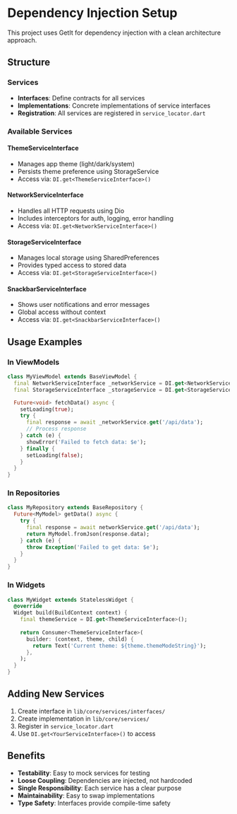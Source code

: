 # Dependency Injection Setup

This project uses GetIt for dependency injection with a clean architecture approach.

## Structure

### Services
- **Interfaces**: Define contracts for all services
- **Implementations**: Concrete implementations of service interfaces
- **Registration**: All services are registered in `service_locator.dart`

### Available Services

#### ThemeServiceInterface
- Manages app theme (light/dark/system)
- Persists theme preference using StorageService
- Access via: `DI.get<ThemeServiceInterface>()`

#### NetworkServiceInterface
- Handles all HTTP requests using Dio
- Includes interceptors for auth, logging, error handling
- Access via: `DI.get<NetworkServiceInterface>()`

#### StorageServiceInterface
- Manages local storage using SharedPreferences
- Provides typed access to stored data
- Access via: `DI.get<StorageServiceInterface>()`

#### SnackbarServiceInterface
- Shows user notifications and error messages
- Global access without context
- Access via: `DI.get<SnackbarServiceInterface>()`

## Usage Examples

### In ViewModels
```dart
class MyViewModel extends BaseViewModel {
  final NetworkServiceInterface _networkService = DI.get<NetworkServiceInterface>();
  final StorageServiceInterface _storageService = DI.get<StorageServiceInterface>();

  Future<void> fetchData() async {
    setLoading(true);
    try {
      final response = await _networkService.get('/api/data');
      // Process response
    } catch (e) {
      showError('Failed to fetch data: $e');
    } finally {
      setLoading(false);
    }
  }
}
```

### In Repositories
```dart
class MyRepository extends BaseRepository {
  Future<MyModel> getData() async {
    try {
      final response = await networkService.get('/api/data');
      return MyModel.fromJson(response.data);
    } catch (e) {
      throw Exception('Failed to get data: $e');
    }
  }
}
```

### In Widgets
```dart
class MyWidget extends StatelessWidget {
  @override
  Widget build(BuildContext context) {
    final themeService = DI.get<ThemeServiceInterface>();
    
    return Consumer<ThemeServiceInterface>(
      builder: (context, theme, child) {
        return Text('Current theme: ${theme.themeModeString}');
      },
    );
  }
}
```

## Adding New Services

1. Create interface in `lib/core/services/interfaces/`
2. Create implementation in `lib/core/services/`
3. Register in `service_locator.dart`
4. Use `DI.get<YourServiceInterface>()` to access

## Benefits

- **Testability**: Easy to mock services for testing
- **Loose Coupling**: Dependencies are injected, not hardcoded
- **Single Responsibility**: Each service has a clear purpose
- **Maintainability**: Easy to swap implementations
- **Type Safety**: Interfaces provide compile-time safety
